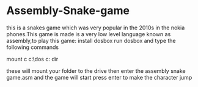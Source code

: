 # Assembly-Snake-game
this is a snakes game which was very popular in the 2010s in the nokia phones.This game is made is a very low level language known as assembly,to play this game:
install dosbox
run dosbox
and type the following commands

mount c c:\dos
c:
dir

these will mount your folder to the drive
then enter the assembly snake game.asm and the game will start
press enter to make the character  jump 
